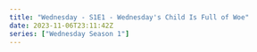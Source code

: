 ```yaml
---
title: "Wednesday - S1E1 - Wednesday's Child Is Full of Woe"
date: 2023-11-06T23:11:42Z
series: ["Wednesday Season 1"]
---
```



<mux-player stream-type="on-demand"
  src="https://kp3d-my.sharepoint.com/personal/ryoo_kp3d_onmicrosoft_com/_layouts/15/download.aspx?share=EUk_f-PtoKZAvvbNPFHpOY8B8B9AQUenpY-qXGrpneovHA" prefer-playback="mse" controls>
  </mux-player>
  
  
  <script src="https://cdn.jsdelivr.net/npm/@mux/mux-player"></script>
  
 <script type="application/ld+json">
 {
  "@context": "https://schema.org/",
  "@type": "VideoObject",
  "name": "Wednesday - S1E1 - Wednesday's Child Is Full of Woe",
  "contentUrl": "https://stream.mux.com/2lbJG9JwEFrjtsZu1YwKtJ5vNTldYnigmF8ywOhMmx8.m3u8",
  "thumbnailUrl": "https://www.themoviedb.org/t/p/original/Ah1bTTgIi5iqaEe9S3czK0vM0PT.jpg?width=314&fit_mode=preserve&time=25",
  "uploadDate": "2023-11-06T23:11:42Z",
}

</script>





